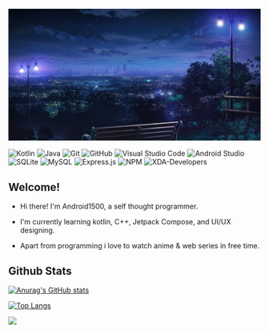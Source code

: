 ![](https://github.com/Android1500/android1500/blob/main/readme.jpg)


![Kotlin](https://img.shields.io/badge/kotlin-%237F52FF.svg?style=for-the-badge&logo=kotlin&logoColor=white)
![Java](https://img.shields.io/badge/java-%23ED8B00.svg?style=for-the-badge&logo=java&logoColor=white)
![Git](https://img.shields.io/badge/git-%23F05033.svg?style=for-the-badge&logo=git&logoColor=white)
![GitHub](https://img.shields.io/badge/github-%23121011.svg?style=for-the-badge&logo=github&logoColor=white)
![Visual Studio Code](https://img.shields.io/badge/Visual%20Studio%20Code-0078d7.svg?style=for-the-badge&logo=visual-studio-code&logoColor=white)
![Android Studio](https://img.shields.io/badge/Android%20Studio-3DDC84.svg?style=for-the-badge&logo=android-studio&logoColor=white)
![SQLite](https://img.shields.io/badge/sqlite-%2307405e.svg?style=for-the-badge&logo=sqlite&logoColor=white)
![MySQL](https://img.shields.io/badge/mysql-%2300f.svg?style=for-the-badge&logo=mysql&logoColor=white)
![Express.js](https://img.shields.io/badge/express.js-%23404d59.svg?style=for-the-badge&logo=express&logoColor=%2361DAFB)
![NPM](https://img.shields.io/badge/NPM-%23000000.svg?style=for-the-badge&logo=npm&logoColor=white)
![XDA-Developers](https://img.shields.io/badge/XDA--Developers-%23AC6E2F.svg?style=for-the-badge&logo=XDA-Developers&logoColor=white)





## Welcome!


- Hi there! I'm Android1500, a self thought programmer.

- I'm currently learning kotlin, C++, Jetpack Compose, and UI/UX designing.

- Apart from programming i love to watch anime & web series in free time.

## Github Stats

[![Anurag's GitHub stats](https://github-readme-stats.vercel.app/api?username=Android1500)](https://github.com/anuraghazra/github-readme-stats)

[![Top Langs](https://github-readme-stats.vercel.app/api/top-langs/?username=Android1500&layout=compact)](https://github.com/anuraghazra/github-readme-stats)

![](https://komarev.com/ghpvc/?username=Android1500)

